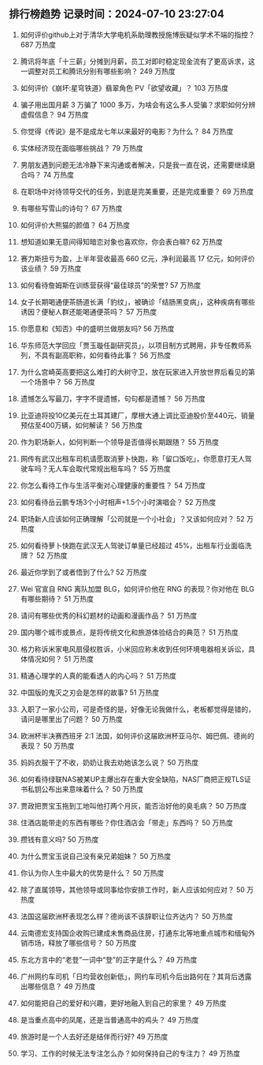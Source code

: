 
## 排行榜趋势 记录时间：2024-07-10 23:27:04
  
  1. 如何评价github上对于清华大学电机系助理教授施博辰疑似学术不端的指控？ 687 万热度
    
  2. 腾讯将年底「十三薪」分摊到月薪，员工对即时稳定现金流有了更高诉求，这一调整对员工和腾讯分别有哪些影响？ 249 万热度
    
  3. 如何评价《崩坏:星穹铁道》翡翠角色 PV「欲望收藏」？ 103 万热度
    
  4. 骗子用出国月薪 3 万骗了 1000 多万，为啥会有这么多人受骗？求职如何分辨虚假信息？ 94 万热度
    
  5. 你觉得《传说》是不是成龙七年以来最好的电影？为什么？ 84 万热度
    
  6. 实体经济现在面临哪些挑战？ 79 万热度
    
  7. 男朋友遇到问题无法冷静下来沟通或者解决，只是我一直在说，还需要继续磨合吗？ 74 万热度
    
  8. 在职场中对待领导交代的任务，到底是完美重要，还是完成重要？ 69 万热度
    
  9. 有哪些写雪山的诗句？ 67 万热度
    
  10. 如何评价大熊猫的颜值？ 64 万热度
    
  11. 想知道如果无意间得知暗恋对象也喜欢你，你会表白嘛? 62 万热度
    
  12. 赛力斯扭亏为盈，上半年营收最高 660 亿元，净利润最高 17 亿元，如何评价该业绩？ 59 万热度
    
  13. 如何看待詹姆斯在训练营获得“最佳球员”的荣誉? 57 万热度
    
  14. 女子长期喝通便茶肠道长满「豹纹」，被确诊「结肠黑变病」，这种疾病有哪些诱因？便秘人群还能喝通便茶吗？ 57 万热度
    
  15. 你愿意和《知否》中的盛明兰做朋友吗? 56 万热度
    
  16. 华东师范大学回应「贾玉璇任副研究员」，以项目制方式聘用，非专任教师系列，不具有副高职称，如何看待此事？ 56 万热度
    
  17. 为什么宫崎英高要把这么难打的大树守卫，放在玩家进入开放世界后看见的第一个场景中？ 56 万热度
    
  18. 遗憾怎么写最刀，字字不提遗憾，句句都是遗憾？ 56 万热度
    
  19. 比亚迪将投10亿美元在土耳其建厂，摩根大通上调比亚迪股价至440元、销量预估至400万辆，如何解读？ 56 万热度
    
  20. 作为职场新人，如何判断一个领导是否值得长期跟随？ 55 万热度
    
  21. 网传有武汉出租车司机请愿取消萝卜快跑，称「留口饭吃」，你愿意打无人驾驶车吗？无人车会取代常规出租车吗？ 55 万热度
    
  22. 你怎么看待工作与生活平衡对心理健康的重要性？ 54 万热度
    
  23. 如何看待岳云鹏专场3个小时相声+1.5个小时演唱会？ 52 万热度
    
  24. 职场新人应该如何正确理解「公司就是一个小社会」？又该如何应对？ 52 万热度
    
  25. 如何看待萝卜快跑在武汉无人驾驶订单量已经超过 45%，出租车行业面临洗牌？ 52 万热度
    
  26. 最近你学到了或者悟到了什么? 52 万热度
    
  27. Wei 官宣自 RNG 离队加盟 BLG，如何评价他在 RNG 的表现？你对他在 BLG 有哪些期待？ 51 万热度
    
  28. 请问有哪些优秀的科幻题材的动画和漫画作品？ 51 万热度
    
  29. 国内哪个城市或景点，是将传统文化和旅游体验结合的典范？ 51 万热度
    
  30. 格力称诉米家电风扇侵权胜诉，小米回应称未收到任何环境电器相关诉讼，具体情况如何？ 51 万热度
    
  31. 精通心理学的人真的能看透人的内心吗？ 51 万热度
    
  32. 中国版的鬼灭之刃会是怎样的故事? 51 万热度
    
  33. 入职了一家小公司，可是奇怪的是，好像无论我做什么，老板都觉得是错的，请问是哪里出了问题？ 50 万热度
    
  34. 欧洲杯半决赛西班牙 2:1 法国，如何评价这届欧洲杯亚马尔、姆巴佩、德尚的表现？ 50 万热度
    
  35. 妈妈衣服干了不收，奶奶让我去劝她该怎么说？ 50 万热度
    
  36. 如何看待绿联NAS被某UP主爆出存在重大安全缺陷，NAS厂商把正规TLS证书私钥公布出来意味着什么？ 50 万热度
    
  37. 贾政把贾宝玉拖到工地叫他打两个月灰，能否治好他的臭毛病？ 50 万热度
    
  38. 住酒店能带走的东西有哪些？你住酒店会「带走」东西吗？ 50 万热度
    
  39. 攒钱有意义吗? 50 万热度
    
  40. 为什么贾宝玉说自己没有亲兄弟姐妹？ 50 万热度
    
  41. 你认为你人生中最大的优势是什么？ 50 万热度
    
  42. 除了直属领导，其他领导或同事给你安排工作时，新人应该如何应对？ 50 万热度
    
  43. 法国这届欧洲杯表现怎么样？德尚该不该辞职让位齐达内？ 50 万热度
    
  44. 云南德宏支持国企收购已建成未售商品住房，打通东北等地重点城市和缅甸外销市场，释放了哪些信号？ 50 万热度
    
  45. 东北方言中的“老登”一词中“登”的正字是什么？ 49 万热度
    
  46. 广州网约车司机「日均营收创新低」，网约车司机今后出路何在？其背后透露出哪些信息？ 49 万热度
    
  47. 如何能把自己的爱好和兴趣，更好地融入到自己的家里？ 49 万热度
    
  48. 是当重点高中的凤尾，还是当普通高中的鸡头？ 49 万热度
    
  49. 旅游时是一个人去好还是结伴而行好? 49 万热度
    
  50. 学习、工作的时候无法专注怎么办？如何保持自己的专注力？ 49 万热度
    